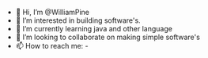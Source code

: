 - 👋 Hi, I’m @WilliamPine
- 👀 I’m interested in building software's.
- 🌱 I’m currently learning java and other language
- 💞️ I’m looking to collaborate on making simple software's
- 📫 How to reach me: -

<!---
WilliamPine/WilliamPine is a ✨ special ✨ repository because its `README.md` (this file) appears on your GitHub profile.
You can click the Preview link to take a look at your changes.
--->
